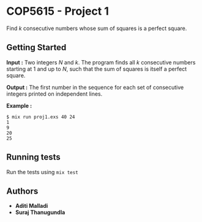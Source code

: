# COP5615 - Project 1

Find _k_ consecutive numbers whose sum of squares is a perfect square.

## Getting Started

**Input :** Two integers _N_ and _k_. The program finds all _k_ consecutive numbers starting at 1 and up to _N_, such that the sum of squares is itself a perfect square.

**Output :** The first number in the sequence for each set of consecutive integers printed on independent lines.

**Example :**
```
$ mix run proj1.exs 40 24
1
9
20
25
```

## Running tests

Run the tests using `mix test`


## Authors

* **Aditi Malladi**
* **Suraj Thanugundla**
